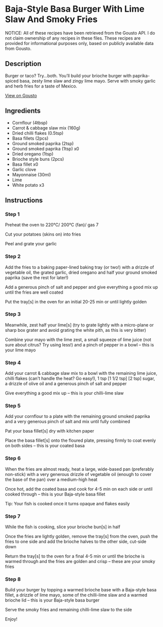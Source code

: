 # Baja-Style Basa Burger With Lime Slaw And Smoky Fries

NOTICE: All of these recipes have been retrieved from the Gousto API. I do not claim ownership of any recipes in these files. These recipes are provided for informational purposes only, based on publicly available data from Gousto.

## Description

Burger or taco? Try…both. You’ll build your brioche burger with paprika-spiced basa, zesty lime slaw and zingy lime mayo. Serve with smoky garlic and herb fries for a taste of Mexico.

[View on Gousto](https://www.gousto.co.uk/recipes/cookbook/baja-style-basa-burger-with-lime-slaw-smoky-fries)

## Ingredients

- Cornflour (4tbsp)
- Carrot & cabbage slaw mix (160g)
- Dried chilli flakes (0.5tsp)
- Basa fillets (2pcs)
- Ground smoked paprika (2tsp)
- Ground smoked paprika (1tsp) x0
- Dried oregano (1tsp)
- Brioche style buns (2pcs)
- Basa fillet x0
- Garlic clove
- Mayonnaise (30ml)
- Lime
- White potato x3

## Instructions


### Step 1

Preheat the oven to 220°C/ 200°C (fan)/ gas 7

Cut your potatoes (skins on) into fries

Peel and grate your garlic


### Step 2

Add the fries to a baking paper-lined baking tray (or two!) with a drizzle of vegetable oil, the grated garlic, dried oregano and half your ground smoked paprika (save the rest for later!)

Add a generous pinch of salt and pepper and give everything a good mix up until the fries are well coated

Put the tray[s] in the oven for an initial 20-25 min or until lightly golden


### Step 3

Meanwhile, zest half your lime[s] (try to grate lightly with a micro-plane or sharp box grater and avoid grating the white pith, as this is very bitter)

Combine your mayo with the lime zest, a small squeeze of lime juice (not sure about citrus? Try using less!) and a pinch of pepper in a bowl – this is your lime mayo


### Step 4

Add your carrot & cabbage slaw mix to a bowl with the remaining lime juice, chilli flakes (can't handle the heat? Go easy!), 1 tsp <span class="text-purple">[1 1/2 tsp]</span> <span class="text-danger">[2 tsp]</span> sugar, a drizzle of olive oil and a generous pinch of salt and pepper

Give everything a good mix up – this is your chilli-lime slaw


### Step 5

Add your cornflour to a plate with the remaining ground smoked paprika and a very generous pinch of salt and mix until fully combined

Pat your basa fillet[s] dry with kitchen paper

Place the basa fillet[s] onto the floured plate, pressing firmly to coat evenly on both sides – this is your coated basa


### Step 6

When the fries are almost ready, heat a large, wide-based pan (preferably non-stick) with a very generous drizzle of vegetable oil (enough to cover the base of the pan) over a medium-high heat

Once hot, add the coated basa and cook for 4-5 min on each side or until cooked through – this is your Baja-style basa fillet

Tip: Your fish is cooked once it turns opaque and flakes easily


### Step 7

While the fish is cooking, slice your brioche bun[s] in half

Once the fries are lightly golden, remove the tray[s] from the oven, push the fries to one side and add the brioche halves to the other side, cut-side down

Return the tray[s] to the oven for a final 4-5 min or until the brioche is warmed through and the fries are golden and crisp – these are your smoky fries

### Step 8

Build your burger by topping a warmed brioche base with a Baja-style basa fillet, a drizzle of lime mayo, some of the chilli-lime slaw and a warmed brioche lid – this is your Baja-style basa burger

Serve the smoky fries and remaining chilli-lime slaw to the side

Enjoy!

